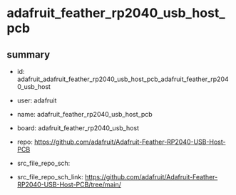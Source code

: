 # adafruit_feather_rp2040_usb_host_pcb
 
## summary 
* id: adafruit_adafruit_feather_rp2040_usb_host_pcb_adafruit_feather_rp2040_usb_host
* user: adafruit
* name: adafruit_feather_rp2040_usb_host_pcb
* board: adafruit_feather_rp2040_usb_host
* repo: https://github.com/adafruit/Adafruit-Feather-RP2040-USB-Host-PCB



* src_file_repo_sch: 
* src_file_repo_sch_link: https://github.com/adafruit/Adafruit-Feather-RP2040-USB-Host-PCB/tree/main/




